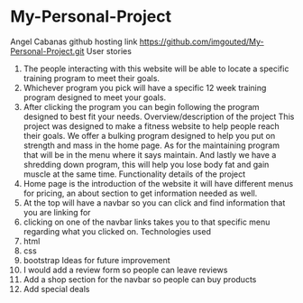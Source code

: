 # My-Personal-Project
Angel Cabanas
github hosting link
https://github.com/imgouted/My-Personal-Project.git
User stories
1. The people interacting with this website will be able to locate a specific training program to meet their goals.
2. Whichever program you pick will have a specific 12 week training program designed to meet your goals.
3. After clicking the program you can begin following the program designed to best fit your needs.
Overview/description of the project
This project was designed to make a fitness website to help people reach their goals.
We offer a bulking program designed to help you put on strength and mass in the home page.
As for the maintaining program that will be in the menu where it says maintain.
And lastly we have a shredding down program, this will help you lose body fat and gain muscle at the same time.
Functionality details of the project
1. Home page is the introduction of the website it will have different menus for pricing, an about section to get information needed as well.
2. At the top will have a navbar so you can click and find information that you are linking for 
3. clicking on one of the navbar links takes you to that specific menu regarding what you clicked on.
Technologies used
1. html
2. css
3. bootstrap
Ideas for future improvement
1. I would add a review form so people can leave reviews
2. Add a shop section for the navbar so people can buy products
3. Add special deals